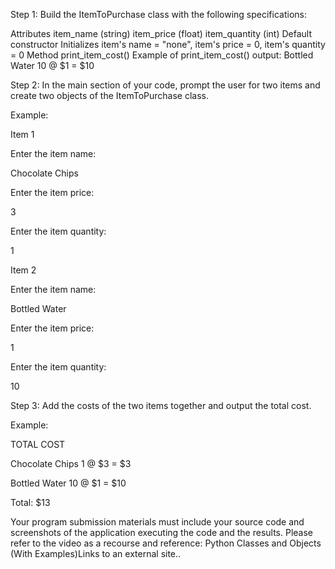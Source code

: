Step 1: Build the ItemToPurchase class with the following specifications:

Attributes
item_name (string)
item_price (float)
item_quantity (int)
Default constructor
Initializes item's name = "none", item's price = 0, item's quantity = 0
Method
print_item_cost()
Example of print_item_cost() output:
Bottled Water 10 @ $1 = $10


Step 2: In the main section of your code, prompt the user for two items and create two objects of the ItemToPurchase class.

Example:

Item 1

Enter the item name:

Chocolate Chips

Enter the item price:

3

Enter the item quantity:

1

Item 2

Enter the item name:

Bottled Water

Enter the item price:

1

Enter the item quantity:

10


Step 3: Add the costs of the two items together and output the total cost.

Example:

TOTAL COST

Chocolate Chips 1 @ $3 = $3

Bottled Water 10 @ $1 = $10

Total: $13

Your program submission materials must include your source code and screenshots of the application executing the code and the results. Please refer to the video as a recourse and reference: Python Classes and Objects (With Examples)Links to an external site..